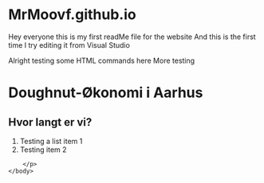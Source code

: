 # MrMoovf.github.io
Hey everyone this is my first readMe file for the website
And this is the first time I try editing it from Visual Studio

Alright testing some HTML commands here
More testing

<html lang="en">
<html>
    <body>
        <h1>
            Doughnut-Økonomi i Aarhus
        </h1>
        <h2>
            Hvor langt er vi?
        </h2>
        <ol>
            <li> Testing a list item 1</li>
            <li> Testing item 2 </li>
        </ol>
        <p> 

        </p>
    </body>
</html>